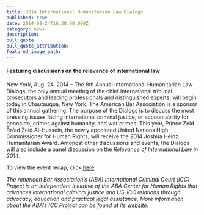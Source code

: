```yaml
---
title: 2014 International Humanitarian Law Dialogs
published: true
date: 2014-08-24T16:38:00.000Z
category: news
description:
pull_quote:
pull_quote_attribution:
featured_image_path:
---
```



#### Featuring discussions on the relevance of international law

New York, Aug. 24, 2014 – The 8th Annual International Humanitarian Law Dialogs, the only annual meeting of the chief international tribunal prosecutors and leading professionals and distinguished experts, will begin today in Chautauqua, New York. The American Bar Association is a sponsor of this annual gathering. The purpose of the Dialogs is to discuss the most pressing issues facing international criminal justice, or accountability for genocide, crimes against humanity, and war crimes. This year, Prince Zeid Ra’ad Zeid Al-Hussein, the newly appointed United Nations High Commissioner for Human Rights, will receive the 2014 Joshua Heinz Humanitarian Award. Amongst other discussions and events, the Dialogs will also include a panel discussion on the *Relevance of International Law in 2014*.

To view the event recap, click [here](https://www.international-criminal-justice-today.org/events/8th-annual-international-humanitarian-law-dialogs-2014/).

*The American Bar Association’s (ABA) International Criminal Court (ICC) Project is an independent initiative of the ABA Center for Human Rights that advances international criminal justice and US-ICC relations through advocacy, education and practical legal assistance. More information about the ABA's ICC Project can be found at its [website](http://www.aba-icc.org/).*